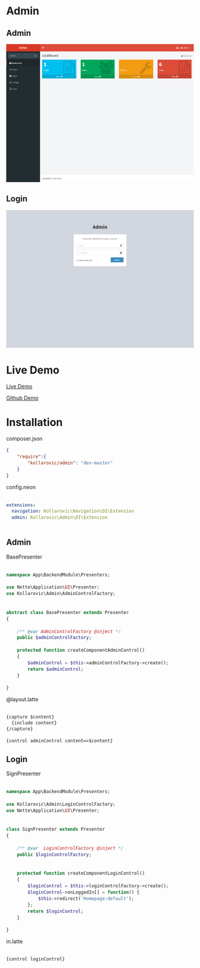 Admin
======

Admin
-----

![Alt text](https://raw.githubusercontent.com/Kollarovic/AdminDemo/master/www/images/admin.png "Admin")

Login
-----

![Alt text](https://raw.githubusercontent.com/Kollarovic/AdminDemo/master/www/images/login.png "Login")


Live Demo
=============

[Live Demo](http://demo.kollarovic.sk/admin)

[Github Demo](https://github.com/Kollarovic/AdminDemo)


Installation
=============

composer.json

```json
{
    "require":{
        "kollarovic/admin": "dev-master"
    }
}

```

config.neon

```yaml

extensions:
  navigation: Kollarovic\Navigation\DI\Extension
  admin: Kollarovic\Admin\DI\Extension
  
```

Admin
------

BasePresenter

```php

namespace App\BackendModule\Presenters;

use Nette\Application\UI\Presenter;
use Kollarovic\Admin\AdminControlFactory;


abstract class BasePresenter extends Presenter
{

    /** @var AdminControlFactory @inject */
    public $adminControlFactory;

    protected function createComponentAdminControl()
    {
        $adminControl = $this->adminControlFactory->create();
        return $adminControl;
    }

}

```

@layout.latte

```latte

{capture $content}
  {include content}
{/capture}

{control adminControl content=>$content}

```

Login
------

SignPresenter

```php

namespace App\BackendModule\Presenters;

use Kollarovic\Admin\LoginControlFactory;
use Nette\Application\UI\Presenter;


class SignPresenter extends Presenter
{

    /** @var  LoginControlFactory @inject */
    public $loginControlFactory;


    protected function createComponentLoginControl()
    {
        $loginControl = $this->loginControlFactory->create();
        $loginControl->onLoggedIn[] = function() {
            $this->redirect('Homepage:default');
        };
        return $loginControl;
    }

}

```

in.latte

```latte

{control loginControl}

```

